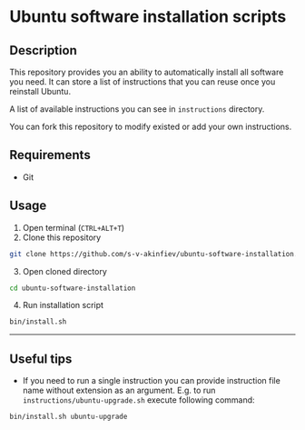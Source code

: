 # Ubuntu software installation scripts
## Description
This repository provides you an ability to automatically install all software
you need. It can store a list of instructions that you can reuse once you reinstall Ubuntu.

A list of available instructions you can see in `instructions` directory.

You can fork this repository to modify existed or add your own instructions. 

## Requirements
* Git

## Usage
1. Open terminal (`CTRL+ALT+T`)
2. Clone this repository
````bash
git clone https://github.com/s-v-akinfiev/ubuntu-software-installation.git
````
3. Open cloned directory
````bash
cd ubuntu-software-installation
````
4. Run installation script
````bash
bin/install.sh
````
***

## Useful tips
* If you need to run a single instruction you can provide instruction file name without extension as an argument. 
E.g. to run `instructions/ubuntu-upgrade.sh` execute following command:
````bash
bin/install.sh ubuntu-upgrade
````
